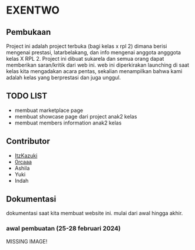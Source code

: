 
# EXENTWO
## Pembukaan
Project ini adalah project terbuka (bagi kelas x rpl 2) dimana berisi mengenai prestasi, latarbelakang, dan info mengenai anggota angggota kelas X RPL 2. Project ini dibuat sukarela dan semua orang dapat memberikan saran/kritik dari web ini. web ini diperkirakan launching di saat kelas kita mengadakan acara pentas, sekalian menampilkan bahwa kami adalah kelas yang berprestasi dan juga unggul.
## TODO LIST
- membuat marketplace page
- membuat showcase page dari project anak2 kelas
- membuat members information anak2 kelas
## Contributor
- [ItzKazuki](https://github.com/ItzKazuki)
- [0rcaaa](https://github.com/0rcaaa)
- Ashila
- Yuki
- Indah
## Dokumentasi
dokumentasi saat kita membuat website ini. mulai dari awal hingga akhir.
### awal pembuatan (25-28 februari 2024)
MISSING IMAGE!